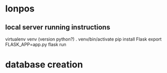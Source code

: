 # lonpos

## local server running instructions
virtualenv venv (version python?)
. venv/bin/activate
pip install Flask
export FLASK_APP=app.py
flask run

# database creation